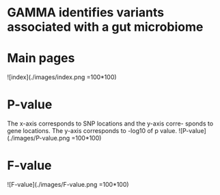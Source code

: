 # GAMMA identifies variants associated with a gut microbiome

# Main pages
![index](./images/index.png =100*100)

# P-value
The x-axis corresponds to SNP locations and the y-axis corre- sponds to gene locations. The y-axis corresponds to -log10 of p value.
![P-value](./images/P-value.png =100*100)

# F-value

![F-value](./images/F-value.png =100*100)
